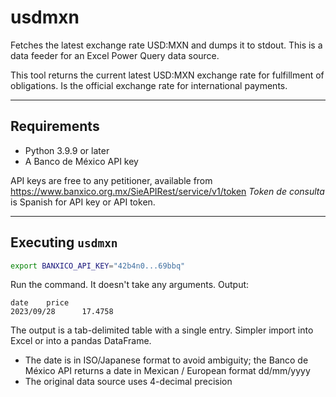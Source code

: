 # usdmxn

Fetches the latest exchange rate USD:MXN and dumps it to stdout.  This is a data
feeder for an Excel Power Query data source.

This tool returns the current latest USD:MXN exchange rate for fulfillment of 
obligations.  Is the official exchange rate for international payments.


---
## Requirements

- Python 3.9.9 or later
- A Banco de México API key

API keys are free to any petitioner, available from https://www.banxico.org.mx/SieAPIRest/service/v1/token
_Token de consulta_ is Spanish for API key or API token.


---
## Executing `usdmxn`

```zsh
export BANXICO_API_KEY="42b4n0...69bbq"
```

Run the command.  It doesn't take any arguments.  Output:

```
date    price
2023/09/28      17.4758
```

The output is a tab-delimited table with a single entry.  Simpler import into
Excel or into a pandas DataFrame.

- The date is in ISO/Japanese format to avoid ambiguity; the Banco de México API
  returns a date in Mexican / European format dd/mm/yyyy
- The original data source uses 4-decimal precision

